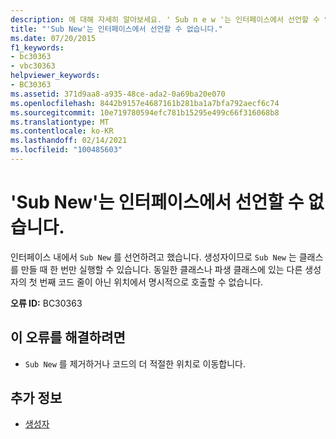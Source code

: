 ```yaml
---
description: 에 대해 자세히 알아보세요. ' Sub n e w '는 인터페이스에서 선언할 수 없습니다.
title: "'Sub New'는 인터페이스에서 선언할 수 없습니다."
ms.date: 07/20/2015
f1_keywords:
- bc30363
- vbc30363
helpviewer_keywords:
- BC30363
ms.assetid: 371d9aa8-a935-48ce-ada2-0a69ba20e070
ms.openlocfilehash: 8442b9157e4687161b281ba1a7bfa792aecf6c74
ms.sourcegitcommit: 10e719780594efc781b15295e499c66f316068b8
ms.translationtype: MT
ms.contentlocale: ko-KR
ms.lasthandoff: 02/14/2021
ms.locfileid: "100485603"
---
```

# <a name="sub-new-cannot-be-declared-in-an-interface"></a>'Sub New'는 인터페이스에서 선언할 수 없습니다.

인터페이스 내에서 `Sub New` 를 선언하려고 했습니다. 생성자이므로 `Sub New` 는 클래스를 만들 때 한 번만 실행할 수 있습니다. 동일한 클래스나 파생 클래스에 있는 다른 생성자의 첫 번째 코드 줄이 아닌 위치에서 명시적으로 호출할 수 없습니다.  
  
 **오류 ID:** BC30363  
  
## <a name="to-correct-this-error"></a>이 오류를 해결하려면  
  
- `Sub New` 를 제거하거나 코드의 더 적절한 위치로 이동합니다.  
  
## <a name="see-also"></a>추가 정보

- [생성자](../programming-guide/concepts/object-oriented-programming.md#constructors)
